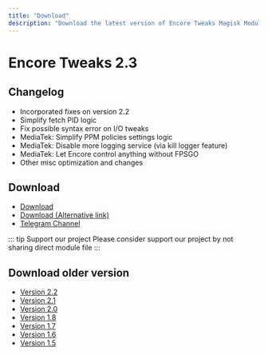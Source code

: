 ```yaml
---
title: "Download"
description: "Download the latest version of Encore Tweaks Magisk Module here"
---
```


# Encore Tweaks 2.3

## Changelog
- Incorporated fixes on version 2.2
- Simplify fetch PID logic
- Fix possible syntax error on I/O tweaks
- MediaTek: Simplify PPM policies settings logic
- MediaTek: Disable more logging service (via kill logger feature)
- MediaTek: Let Encore control anything without FPSGO
- Other misc optimization and changes

## Download
- [Download](https://shrinkme.ink/ZtHHUXhT)
- [Download (Alternative link)](https://sfl.gl/Frbul1z)
- [Telegram Channel](https://rem01schannel.t.me)

::: tip Support our project
Please consider support our project by not sharing direct module file
:::

## Download older version
- [Version 2.2](/download/version/2.2)
- [Version 2.1](/download/version/2.1)
- [Version 2.0](/download/version/2.0)
- [Version 1.8](/download/version/1.8)
- [Version 1.7](/download/version/1.7)
- [Version 1.6](/download/version/1.6)
- [Version 1.5](/download/version/1.5)
